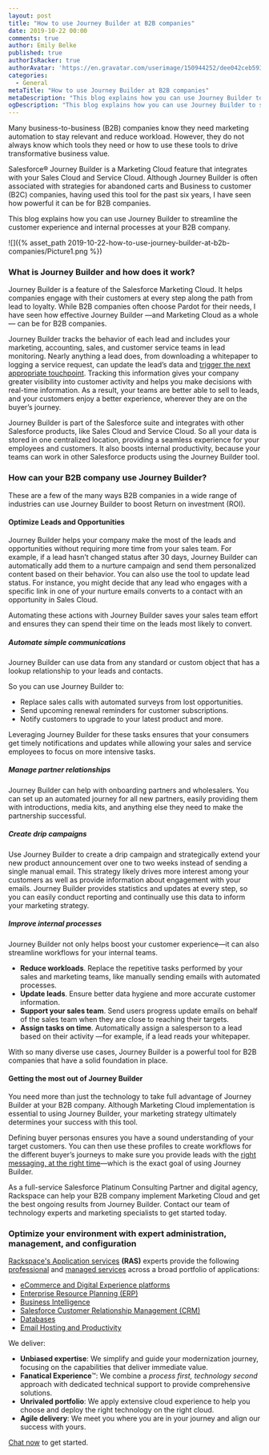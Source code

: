```yaml
---
layout: post
title: "How to use Journey Builder at B2B companies"
date: 2019-10-22 00:00
comments: true
author: Emily Belke
published: true
authorIsRacker: true
authorAvatar: 'https://en.gravatar.com/userimage/150944252/dee042ceb59361e378fa53fde9694600'
categories:
  - General
metaTitle: "How to use Journey Builder at B2B companies"
metaDescription: "This blog explains how you can use Journey Builder to streamline the customer experience and internal processes at your B2B company."
ogDescription: "This blog explains how you can use Journey Builder to streamline the customer experience and internal processes at your B2B company."
---
```

Many business-to-business (B2B) companies know they need marketing automation to stay relevant and reduce workload. However, they do not always know which tools they need or how to use these tools to drive transformative business value.

Salesforce&reg; Journey Builder is a Marketing Cloud feature that integrates with your Sales Cloud and Service Cloud. Although Journey Builder is often associated with strategies for abandoned carts and Business to customer (B2C) companies, having used this tool for the past six years, I have seen how powerful it can be for B2B companies.

This blog explains how you can use Journey Builder to streamline the customer experience and internal processes at your B2B company.

<!-- more -->
![]({% asset_path 2019-10-22-how-to-use-journey-builder-at-b2b-companies/Picture1.png %})

### What is Journey Builder and how does it work?

Journey Builder is a feature of the Salesforce Marketing Cloud. It helps companies engage with their customers at every step along the path from lead to loyalty. While B2B companies often choose Pardot for their needs, I have seen how effective Journey Builder &mdash;and Marketing Cloud as a whole&mdash; can be for B2B companies.

Journey Builder tracks the behavior of each lead and includes your marketing, accounting, sales, and customer service teams in lead monitoring. Nearly anything a lead does, from downloading a whitepaper to logging a service request, can update the lead’s data and [trigger the next appropriate touchpoint](https://searchcustomerexperience.techtarget.com/definition/Salesforce-Journey-Builder). Tracking this information gives your company greater visibility into customer activity and helps you make decisions with real-time information. As a result, your teams are better able to sell to leads, and your customers enjoy a better experience, wherever they are on the buyer’s journey. 

Journey Builder is part of the Salesforce suite and integrates with other Salesforce products, like Sales Cloud and Service Cloud. So all your data is stored in one centralized location, providing a seamless experience for your employees and customers. It also boosts internal productivity, because your teams can work in other Salesforce products using the Journey Builder tool.

### How can your B2B company use Journey Builder?

These are a few of the many ways B2B companies in a wide range of industries can use Journey Builder to boost Return on investment (ROI).

#### Optimize Leads and Opportunities

Journey Builder helps your company make the most of the leads and opportunities without requiring more time from your sales team. For example, if a lead hasn’t changed status after 30 days, Journey Builder can automatically add them to a nurture campaign and send them personalized content based on their behavior. You can also use the tool to update lead status. For instance, you might decide that any lead who engages with a specific link in one of your nurture emails converts to a contact with an opportunity in Sales Cloud. 

Automating these actions with Journey Builder saves your sales team effort and ensures they can spend their time on the leads most likely to convert.

##### Automate simple communications

Journey Builder can use data from any standard or custom object that has a lookup relationship to your leads and contacts. 

So you can use Journey Builder to: 

- Replace sales calls with automated surveys from lost opportunities.
- Send upcoming renewal reminders for customer subscriptions.
- Notify customers to upgrade to your latest product and more.

Leveraging Journey Builder for these tasks ensures that your consumers get timely notifications and updates while allowing your sales and service employees to focus on more intensive tasks.

##### Manage partner relationships

Journey Builder can help with onboarding partners and wholesalers. You can set up an automated journey for all new partners, easily providing them with introductions, media kits, and anything else they need to make the partnership successful.


##### Create drip campaigns

Use Journey Builder to create a drip campaign and strategically extend your new product announcement over one to two weeks instead of sending a single manual email. This strategy likely drives more interest among your customers as well as provide information about engagement with your emails. Journey Builder provides statistics and updates at every step, so you can easily conduct reporting and continually use this data to inform your marketing strategy.

##### Improve internal processes

Journey Builder not only helps boost your customer experience&mdash;it can also streamline workflows for your internal teams. 

- **Reduce workloads**. Replace the repetitive tasks performed by your sales and marketing teams, like manually sending emails with automated processes. 
- **Update leads**. Ensure better data hygiene and more accurate customer information. 
- **Support your sales team**. Send users progress update emails on behalf of the sales team when they are close to reaching their targets.
- **Assign tasks on time**. Automatically assign a salesperson to a lead based on their activity &mdash;for example, if a lead reads your whitepaper.

With so many diverse use cases, Journey Builder is a powerful tool for B2B companies that have a solid foundation in place.

#### Getting the most out of Journey Builder

You need more than just the technology to take full advantage of Journey Builder at your B2B company. Although Marketing Cloud implementation is essential to using Journey Builder, your marketing strategy ultimately determines your success with this tool.

Defining buyer personas ensures you have a sound understanding of your target customers. You can then use these profiles to create workflows for the different buyer’s journeys to make sure you provide leads with the [right messaging, at the right time](https://www.martechadvisor.com/articles/marketing-automation-2/marketing-automation-b2b-best-practices/)&mdash;which is the exact goal of using Journey Builder.

As a full-service Salesforce Platinum Consulting Partner and digital agency, Rackspace can help your B2B company implement Marketing Cloud and get the best ongoing results from Journey Builder. Contact our team of technology experts and marketing specialists to get started today. 


### Optimize your environment with expert administration, management, and configuration

[Rackspace's Application services](https://www.rackspace.com/application-management/managed-services)
**(RAS)** experts provide the following [professional](https://www.rackspace.com/application-management/professional-services)
and
[managed services](https://www.rackspace.com/application-management/managed-services) across
a broad portfolio of applications:

- [eCommerce and Digital Experience platforms](https://www.rackspace.com/ecommerce-digital-experience)
- [Enterprise Resource Planning (ERP)](https://www.rackspace.com/erp)
- [Business Intelligence](https://www.rackspace.com/business-intelligence)
- [Salesforce Customer Relationship Management (CRM)](https://www.rackspace.com/salesforce-managed-services)
- [Databases](https://www.rackspace.com/dba-services)
- [Email Hosting and Productivity](https://www.rackspace.com/email-hosting)

We deliver:

- **Unbiased expertise**: We simplify and guide your modernization journey,
focusing on the capabilities that deliver immediate value.
- **Fanatical Experience**&trade;: We combine a *process first, technology second*
approach with dedicated technical support to provide comprehensive solutions.
- **Unrivaled portfolio**: We apply extensive cloud experience to help you
choose and deploy the right technology on the right cloud.
- **Agile delivery**: We meet you where you are in your journey and align
our success with yours.

[Chat now](https://www.rackspace.com/#chat) to get started.


